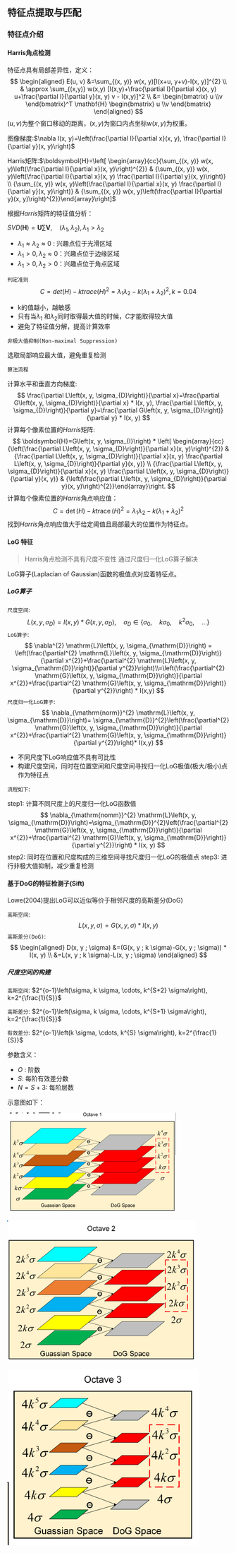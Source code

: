## 特征点提取与匹配

### 特征点介绍

#### Harris角点检测

特征点具有局部差异性，定义：
$$
\begin{aligned}
E(u, v) &=\sum_{(x, y)} w(x, y)[I(x+u, y+v)-I(x, y)]^{2} \\
& \approx  \sum_{(x,y)} w(x,y) [I(x,y)+\frac{\partial I}{\partial x}(x, y) u+\frac{\partial I}{\partial y}(x, y) v - I(x,y)]^2 \\
&= \begin{bmatrix} u \\v \end{bmatrix}^T \mathbf{H} \begin{bmatrix} u \\v \end{bmatrix} 
\end{aligned}
$$
$(u,v)$为整个窗口移动的距离，$(x,y)$为窗口内点坐标$w(x,y)$为权重。

图像梯度:$\nabla I(x, y)=\left(\frac{\partial I}{\partial x}(x, y), \frac{\partial I}{\partial y}(x, y)\right)$ 

Harris矩阵:$\boldsymbol{H}=\left[ \begin{array}{cc}{\sum_{(x, y)} w(x, y)\left(\frac{\partial I}{\partial x}(x, y)\right)^{2}} & {\sum_{(x, y)} w(x, y)\left(\frac{\partial I}{\partial x}(x, y) \frac{\partial I}{\partial y}(x, y)\right)} \\ {\sum_{(x, y)} w(x, y)\left(\frac{\partial I}{\partial x}(x, y) \frac{\partial I}{\partial y}(x, y)\right)} & {\sum_{(x, y)} w(x, y)\left(\frac{\partial I}{\partial y}(x, y)\right)^{2}}\end{array}\right]$

根据$Harris$矩阵的特征值分析：

$S V D(\boldsymbol{H})=\boldsymbol{U} \sum \boldsymbol{V}, \quad\left(\lambda_{1}, \lambda_{2}\right), \lambda_{1}>\lambda_{2}$ 

+ $\lambda _1\approx \lambda_2 \approx0$ : 兴趣点位于光滑区域
+ $\lambda _1 > 0 , \lambda_2 \approx0$：兴趣点位于边缘区域
+ $\lambda _1> 0, \lambda_2 > 0$：兴趣点位于角点区域

`判定准则`
$$
C  =det(H)-ktrace(H)^2 = \lambda _1 \lambda _2 - k(\lambda _1+\lambda _2 )^2,k=0.04
$$

+ k的值越小，越敏感
+ 只有当$\lambda_1$ 和$\lambda_2$同时取得最大值的时候，$C$才能取得较大值
+ 避免了特征值分解，提高计算效率

`非极大值抑制(Non-maximal Suppression)`

选取局部响应最大值，避免重复检测

`算法流程`

计算水平和垂直方向梯度:
$$
\frac{\partial L\left(x, y, \sigma_{D}\right)}{\partial x}=\frac{\partial G\left(x, y, \sigma_{D}\right)}{\partial x} * I(x, y), \frac{\partial L\left(x, y, \sigma_{D}\right)}{\partial y}=\frac{\partial G\left(x, y, \sigma_{D}\right)}{\partial y} * I(x, y)
$$
计算每个像素位置的$Harris$矩阵:
$$
\boldsymbol{H}=G\left(x, y, \sigma_{I}\right) * \left[ \begin{array}{cc}{\left(\frac{\partial L\left(x, y, \sigma_{D}\right)}{\partial x}(x, y)\right)^{2}} & {\frac{\partial L\left(x, y, \sigma_{D}\right)}{\partial x}(x, y) \frac{\partial L\left(x, y, \sigma_{D}\right)}{\partial y}(x, y)} \\ {\frac{\partial L\left(x, y, \sigma_{D}\right)}{\partial x}(x, y) \frac{\partial L\left(x, y, \sigma_{D}\right)}{\partial y}(x, y)} & {\left(\frac{\partial L\left(x, y, \sigma_{D}\right)}{\partial y}(x, y)\right)^{2}}\end{array}\right.
$$
计算每个像素位置的$Harris$角点响应值：
$$
C=\operatorname{det}(H)-k \operatorname{trace}(H)^{2}=\lambda_{1} \lambda_{2}-k\left(\lambda_{1}+\lambda_{2}\right)^{2}
$$
找到$Harris$角点响应值大于给定阈值且局部最大的位置作为特征点。

#### LoG 特征

> Harris角点检测不具有尺度不变性
> 通过尺度归一化LoG算子解决

LoG算子(Laplacian of Gaussian)函数的极值点对应着特征点。

##### LoG算子

`尺度空间`:
$$
L\left(x, y, \sigma_{D}\right)=I(x, y) * G\left(x, y, \sigma_{D}\right), \quad \sigma_{D} \in\left\{\sigma_{0}, \quad k \sigma_{0}, \quad k^{2} \sigma_{0}, \quad \ldots\right\}
$$
`LoG算子`:
$$
\nabla^{2} \mathrm{L}\left(x, y, \sigma_{\mathrm{D}}\right) =
\left(\frac{\partial^{2} \mathrm{L}\left(x, y, \sigma_{\mathrm{D}}\right)}{\partial x^{2}}+\frac{\partial^{2} \mathrm{L}\left(x, y, \sigma_{\mathrm{D}}\right)}{\partial y^{2}}\right)\\=\left(\frac{\partial^{2} \mathrm{G}\left(x, y, \sigma_{\mathrm{D}}\right)}{\partial x^{2}}+\frac{\partial^{2} \mathrm{G}\left(x, y, \sigma_{\mathrm{D}}\right)}{\partial y^{2}}\right) * I(x,y)
$$
`尺度归一化LoG算子`:
$$
\nabla_{\mathrm{norm}}^{2} \mathrm{L}\left(x, y, \sigma_{\mathrm{D}}\right)= \sigma_{\mathrm{D}}^{2}\left(\frac{\partial^{2} \mathrm{G}\left(x, y, \sigma_{\mathrm{D}}\right)}{\partial x^{2}}+\frac{\partial^{2} \mathrm{G}\left(x, y, \sigma_{\mathrm{D}}\right)}{\partial y^{2}}\right)* I(x,y)
$$

+ 不同尺度下LoG响应值不具有可比性
+ 构建尺度空间，同时在位置空间和尺度空间寻找归一化LoG极值(极大/极小)点作为特征点

`流程如下`:

step1: 计算不同尺度上的尺度归一化LoG函数值
$$
\nabla_{\mathrm{nomm}}^{2} \mathrm{L}\left(x, y, \sigma_{\mathrm{D}}\right)=\sigma_{\mathrm{D}}^{2}\left(\frac{\partial^{2} \mathrm{G}\left(x, y, \sigma_{\mathrm{D}}\right)}{\partial x^{2}}+\frac{\partial^{2} \mathrm{G}\left(x, y, \sigma_{\mathrm{D}}\right)}{\partial y^{2}}\right) * I(x, y)
$$
step2: 同时在位置和尺度构成的三维空间寻找尺度归一化LoG的极值点
step3: 进行非极大值抑制，减少重复检测

#### 基于DoG的特征检测子(Sift)

Lowe(2004)提出LoG可以近似等价于相邻尺度的高斯差分(DoG)

`高斯空间`:
$$
L(x, y, \sigma)=G(x, y, \sigma) * I(x, y)
$$
`高斯差分(DoG)`:
$$
\begin{aligned} D(x, y ; \sigma) &=(G(x, y ; k \sigma)-G(x, y ; \sigma)) * I(x, y) \\ &=L(x, y ; k \sigma)-L(x, y ; \sigma) \end{aligned}
$$

##### 尺度空间的构建

`高斯空间`: $2^{o-1}\left(\sigma, k \sigma, \cdots, k^{S+2} \sigma\right), k=2^{\frac{1}{S}}$

`高斯差分`: $2^{o-1}\left(\sigma, k \sigma, \cdots, k^{S+1} \sigma\right), k=2^{\frac{1}{S}}$ 

`有效差分`: $2^{o-1}\left(k \sigma, \cdots, k^{S} \sigma\right), k=2^{\frac{1}{S}}$ 

 参数含义：

+ $O$ : 阶数
+ $S$: 每阶有效差分数
+ $N=S+3$: 每阶层数

示意图如下：

![](./figs/sift_octave1.png)

![](./figs/sift_octave2.png)

![](./figs/sift_octave3.png)

